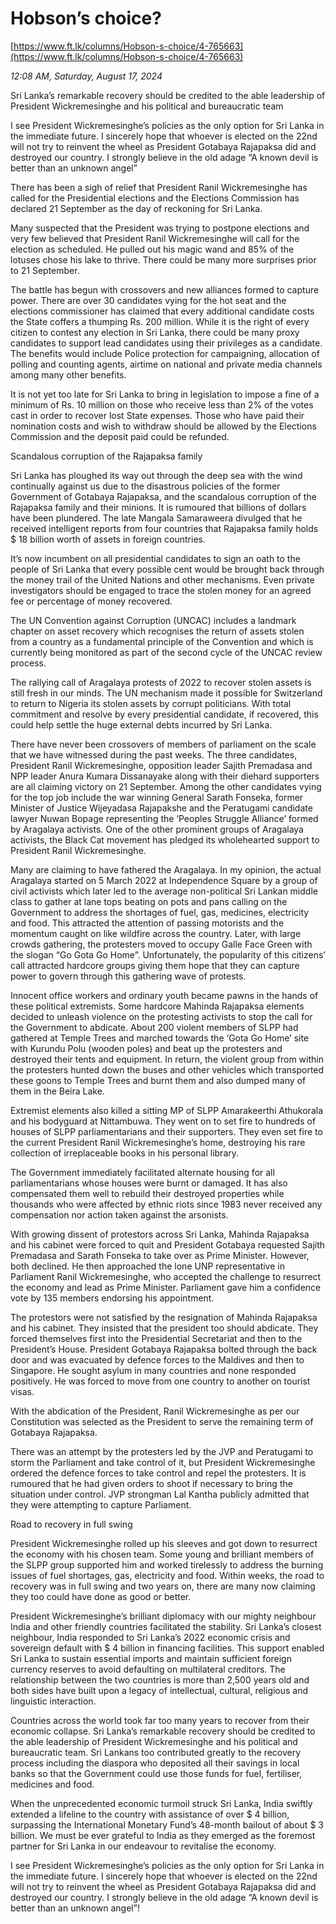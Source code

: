 # Hobson’s choice?

[https://www.ft.lk/columns/Hobson-s-choice/4-765663](https://www.ft.lk/columns/Hobson-s-choice/4-765663)

*12:08 AM, Saturday, August 17, 2024*

Sri Lanka’s remarkable recovery should be credited to the able leadership of President Wickremesinghe and his political and bureaucratic team

I see President Wickremesinghe’s policies as the only option for Sri Lanka in the immediate future. I sincerely hope that whoever is elected on the 22nd will not try to reinvent the wheel as President Gotabaya Rajapaksa did and destroyed our country. I strongly believe in the old adage “A known devil is better than an unknown angel”

There has been a sigh of relief that President Ranil Wickremesinghe has called for the Presidential elections and the Elections Commission has declared 21 September as the day of reckoning for Sri Lanka.

Many suspected that the President was trying to postpone elections and very few believed that President Ranil Wickremesinghe will call for the election as scheduled. He pulled out his magic wand and 85% of the lotuses chose his lake to thrive. There could be many more surprises prior to 21 September.

The battle has begun with crossovers and new alliances formed to capture power. There are over 30 candidates vying for the hot seat and the elections commissioner has claimed that every additional candidate costs the State coffers a thumping Rs. 200 million. While it is the right of every citizen to contest any election in Sri Lanka, there could be many proxy candidates to support lead candidates using their privileges as a candidate. The benefits would include Police protection for campaigning, allocation of polling and counting agents, airtime on national and private media channels among many other benefits.

It is not yet too late for Sri Lanka to bring in legislation to impose a fine of a minimum of Rs. 10 million on those who receive less than 2% of the votes cast in order to recover lost State expenses. Those who have paid their nomination costs and wish to withdraw should be allowed by the Elections Commission and the deposit paid could be refunded.

Scandalous corruption of the Rajapaksa family

Sri Lanka has ploughed its way out through the deep sea with the wind continually against us due to the disastrous policies of the former Government of Gotabaya Rajapaksa, and the scandalous corruption of the Rajapaksa family and their minions. It is rumoured that billions of dollars have been plundered. The late Mangala Samaraweera divulged that he received intelligent reports from four countries that Rajapaksa family holds $ 18 billion worth of assets in foreign countries.

It’s now incumbent on all presidential candidates to sign an oath to the people of Sri Lanka that every possible cent would be brought back through the money trail of the United Nations and other mechanisms. Even private investigators should be engaged to trace the stolen money for an agreed fee or percentage of money recovered.

The UN Convention against Corruption (UNCAC) includes a landmark chapter on asset recovery which recognises the return of assets stolen from a country as a fundamental principle of the Convention and which is currently being monitored as part of the second cycle of the UNCAC review process.

The rallying call of Aragalaya protests of 2022 to recover stolen assets is still fresh in our minds. The UN mechanism made it possible for Switzerland to return to Nigeria its stolen assets by corrupt politicians. With total commitment and resolve by every presidential candidate, if recovered, this could help settle the huge external debts incurred by Sri Lanka.

There have never been crossovers of members of parliament on the scale that we have witnessed during the past weeks. The three candidates, President Ranil Wickremesinghe, opposition leader Sajith Premadasa and NPP leader Anura Kumara Dissanayake along with their diehard supporters are all claiming victory on 21 September. Among the other candidates vying for the top job include the war winning General Sarath Fonseka, former Minister of Justice Wijeyadasa Rajapakshe and the Peratugami candidate lawyer Nuwan Bopage representing the ‘Peoples Struggle Alliance’ formed by Aragalaya activists. One of the other prominent groups of Aragalaya activists, the Black Cat movement has pledged its wholehearted support to President Ranil Wickremesinghe.

Many are claiming to have fathered the Aragalaya. In my opinion, the actual Aragalaya started on 5 March 2022 at Independence Square by a group of civil activists which later led to the average non-political Sri Lankan middle class to gather at lane tops beating on pots and pans calling on the Government to address the shortages of fuel, gas, medicines, electricity and food. This attracted the attention of passing motorists and the momentum caught on like wildfire across the country. Later, with large crowds gathering, the protesters moved to occupy Galle Face Green with the slogan “Go Gota Go Home”. Unfortunately, the popularity of this citizens’ call attracted hardcore groups giving them hope that they can capture power to govern through this gathering wave of protests.

Innocent office workers and ordinary youth became pawns in the hands of these political extremists. Some hardcore Mahinda Rajapaksa elements decided to unleash violence on the protesting activists to stop the call for the Government to abdicate. About 200 violent members of SLPP had gathered at Temple Trees and marched towards the ‘Gota Go Home’ site with Kurundu Polu (wooden poles) and beat up the protesters and destroyed their tents and equipment. In return, the violent group from within the protesters hunted down the buses and other vehicles which transported these goons to Temple Trees and burnt them and also dumped many of them in the Beira Lake.

Extremist elements also killed a sitting MP of SLPP Amarakeerthi Athukorala and his bodyguard at Nittambuwa. They went on to set fire to hundreds of houses of SLPP parliamentarians and their supporters. They even set fire to the current President Ranil Wickremesinghe’s home, destroying his rare collection of irreplaceable books in his personal library.

The Government immediately facilitated alternate housing for all parliamentarians whose houses were burnt or damaged. It has also compensated them well to rebuild their destroyed properties while thousands who were affected by ethnic riots since 1983 never received any compensation nor action taken against the arsonists.

With growing dissent of protestors across Sri Lanka, Mahinda Rajapaksa and his cabinet were forced to quit and President Gotabaya requested Sajith Premadasa and Sarath Fonseka to take over as Prime Minister. However, both declined. He then approached the lone UNP representative in Parliament Ranil Wickremesinghe, who accepted the challenge to resurrect the economy and lead as Prime Minister. Parliament gave him a confidence vote by 135 members endorsing his appointment.

The protestors were not satisfied by the resignation of Mahinda Rajapaksa and his cabinet. They insisted that the president too should abdicate. They forced themselves first into the Presidential Secretariat and then to the President’s House. President Gotabaya Rajapaksa bolted through the back door and was evacuated by defence forces to the Maldives and then to Singapore. He sought asylum in many countries and none responded positively. He was forced to move from one country to another on tourist visas.

With the abdication of the President, Ranil Wickremesinghe as per our Constitution was selected as the President to serve the remaining term of Gotabaya Rajapaksa.

There was an attempt by the protesters led by the JVP and Peratugami to storm the Parliament and take control of it, but President Wickremesinghe ordered the defence forces to take control and repel the protesters. It is rumoured that he had given orders to shoot if necessary to bring the situation under control. JVP strongman Lal Kantha publicly admitted that they were attempting to capture Parliament.

Road to recovery in full swing

President Wickremesinghe rolled up his sleeves and got down to resurrect the economy with his chosen team. Some young and brilliant members of the SLPP group supported him and worked tirelessly to address the burning issues of fuel shortages, gas, electricity and food. Within weeks, the road to recovery was in full swing and two years on, there are many now claiming they too could have done as good or better.

President Wickremesinghe’s brilliant diplomacy with our mighty neighbour India and other friendly countries facilitated the stability. Sri Lanka’s closest neighbour, India responded to Sri Lanka’s 2022 economic crisis and sovereign default with $ 4 billion in financing facilities. This support enabled Sri Lanka to sustain essential imports and maintain sufficient foreign currency reserves to avoid defaulting on multilateral creditors. The relationship between the two countries is more than 2,500 years old and both sides have built upon a legacy of intellectual, cultural, religious and linguistic interaction.

Countries across the world took far too many years to recover from their economic collapse. Sri Lanka’s remarkable recovery should be credited to the able leadership of President Wickremesinghe and his political and bureaucratic team. Sri Lankans too contributed greatly to the recovery process including the diaspora who deposited all their savings in local banks so that the Government could use those funds for fuel, fertiliser, medicines and food.

When the unprecedented economic turmoil struck Sri Lanka, India swiftly extended a lifeline to the country with assistance of over $ 4 billion, surpassing the International Monetary Fund’s 48-month bailout of about $ 3 billion. We must be ever grateful to India as they emerged as the foremost partner for Sri Lanka in our endeavour to revitalise the economy.

I see President Wickremesinghe’s policies as the only option for Sri Lanka in the immediate future. I sincerely hope that whoever is elected on the 22nd will not try to reinvent the wheel as President Gotabaya Rajapaksa did and destroyed our country. I strongly believe in the old adage “A known devil is better than an unknown angel”!

